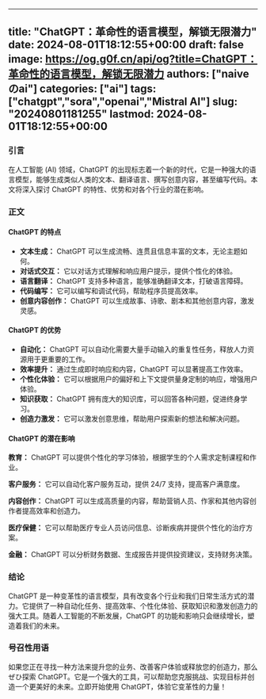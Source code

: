 
---
title: "ChatGPT：革命性的语言模型，解锁无限潜力"
date: 2024-08-01T18:12:55+00:00
draft: false
image: https://og.g0f.cn/api/og?title=ChatGPT：革命性的语言模型，解锁无限潜力
authors: ["naiveのai"]
categories: ["ai"]
tags: ["chatgpt","sora","openai","Mistral AI"]
slug: "20240801181255"
lastmod: 2024-08-01T18:12:55+00:00
---
### 引言

在人工智能 (AI) 领域，ChatGPT 的出现标志着一个新的时代，它是一种强大的语言模型，能够生成类似人类的文本、翻译语言、撰写创意内容，甚至编写代码。本文将深入探讨 ChatGPT 的特性、优势和对各个行业的潜在影响。

### 正文

#### ChatGPT 的特点

* **文本生成：** ChatGPT 可以生成流畅、连贯且信息丰富的文本，无论主题如何。
* **对话式交互：** 它以对话方式理解和响应用户提示，提供个性化的体验。
* **语言翻译：** ChatGPT 支持多种语言，能够准确翻译文本，打破语言障碍。
* **代码编写：** 它可以编写和调试代码，帮助程序员提高效率。
* **创意内容创作：** ChatGPT 可以生成故事、诗歌、剧本和其他创意内容，激发灵感。

#### ChatGPT 的优势

* **自动化：** ChatGPT 可以自动化需要大量手动输入的重复性任务，释放人力资源用于更重要的工作。
* **效率提升：** 通过生成即时响应和内容，ChatGPT 可以显著提高工作效率。
* **个性化体验：** 它可以根据用户的偏好和上下文提供量身定制的响应，增强用户体验。
* **知识获取：** ChatGPT 拥有庞大的知识库，可以回答各种问题，促进终身学习。
* **创造力激发：** 它可以激发创意思维，帮助用户探索新的想法和解决问题。

#### ChatGPT 的潜在影响

**教育：** ChatGPT 可以提供个性化的学习体验，根据学生的个人需求定制课程和作业。

**客户服务：** 它可以自动化客户服务互动，提供 24/7 支持，提高客户满意度。

**内容创作：** ChatGPT 可以生成高质量的内容，帮助营销人员、作家和其他内容创作者提高效率和创造力。

**医疗保健：** 它可以帮助医疗专业人员访问信息、诊断疾病并提供个性化的治疗方案。

**金融：** ChatGPT 可以分析财务数据、生成报告并提供投资建议，支持财务决策。

### 结论

ChatGPT 是一种变革性的语言模型，具有改变各个行业和我们日常生活方式的潜力。它提供了一种自动化任务、提高效率、个性化体验、获取知识和激发创造力的强大工具。随着人工智能的不断发展，ChatGPT 的功能和影响只会继续增长，塑造着我们的未来。

### 号召性用语

如果您正在寻找一种方法来提升您的业务、改善客户体验或释放您的创造力，那么ぜひ探索 ChatGPT。它是一个强大的工具，可以帮助您克服挑战、实现目标并创造一个更美好的未来。立即开始使用 ChatGPT，体验它变革性的力量！